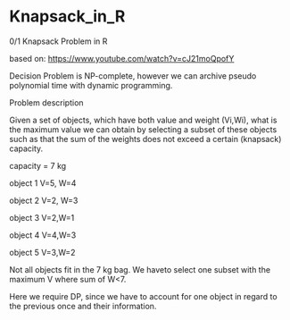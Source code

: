 # Knapsack_in_R


0/1 Knapsack Problem in R

based on: https://www.youtube.com/watch?v=cJ21moQpofY

Decision Problem is NP-complete, however we can archive pseudo polynomial time
with dynamic programming.


Problem description

Given a set of objects, which have both value and weight (Vi,Wi), what
is the maximum value we can obtain by selecting a subset of these objects
such as that the sum of the weights does not exceed a certain (knapsack) capacity.


capacity = 7 kg

object 1 V=5, W=4


object 2 V=2, W=3

object 3 V=2,W=1

object 4 V=4,W=3

object 5 V=3,W=2

Not all objects fit in the 7 kg bag. We haveto select one subset with the maximum
V where sum of W<7.

Here we require DP, since we have to account for one object in regard to the previous
once and their information.
